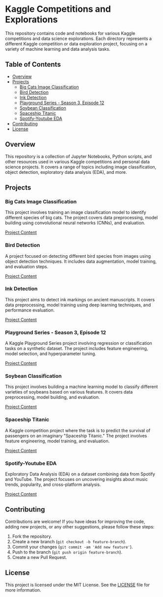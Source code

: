# Kaggle Competitions and Explorations

This repository contains code and notebooks for various Kaggle competitions and data science explorations. Each directory represents a different Kaggle competition or data exploration project, focusing on a variety of machine learning and data analysis tasks.

## Table of Contents

- [Overview](#overview)
- [Projects](#projects)
  - [Big Cats Image Classification](#big-cats-image-classification)
  - [Bird Detection](#bird-detection)
  - [Ink Detection](#ink-detection)
  - [Playground Series - Season 3, Episode 12](#playground-series---season-3-episode-12)
  - [Soybean Classification](#soybean-classification)
  - [Spaceship Titanic](#spaceship-titanic)
  - [Spotify-Youtube EDA](#spotify-youtube-eda)
- [Contributing](#contributing)
- [License](#license)

## Overview

This repository is a collection of Jupyter Notebooks, Python scripts, and other resources used in various Kaggle competitions and personal data science projects. It covers a range of topics including image classification, object detection, exploratory data analysis (EDA), and more.

## Projects

### Big Cats Image Classification

This project involves training an image classification model to identify different species of big cats. The project covers data preprocessing, model building using convolutional neural networks (CNNs), and evaluation.

[Project Content](https://github.com/dustinober1/Kaggle/tree/main/Big%20Cats%20Image%20Classification)

### Bird Detection

A project focused on detecting different bird species from images using object detection techniques. It includes data augmentation, model training, and evaluation steps.

[Project Content](https://github.com/dustinober1/Kaggle/tree/main/Bird%20Detection)

### Ink Detection

This project aims to detect ink markings on ancient manuscripts. It covers data preprocessing, model training using deep learning techniques, and performance evaluation.

[Project Content](https://github.com/dustinober1/Kaggle/tree/main/Ink%20Detection)

### Playground Series - Season 3, Episode 12

A Kaggle Playground Series project involving regression or classification tasks on a synthetic dataset. The project includes feature engineering, model selection, and hyperparameter tuning.

[Project Content](https://github.com/dustinober1/Kaggle/tree/main/Playground%20Series%20-%20Season%203,%20Episode%2012)

### Soybean Classification

This project involves building a machine learning model to classify different varieties of soybeans based on various features. It covers data preprocessing, model building, and evaluation.

[Project Content](https://github.com/dustinober1/Kaggle/tree/main/Soybean%20Classification)

### Spaceship Titanic

A Kaggle competition project where the task is to predict the survival of passengers on an imaginary "Spaceship Titanic." The project involves feature engineering, model training, and evaluation.

[Project Content](https://github.com/dustinober1/Kaggle/tree/main/Spaceship%20Titanic)

### Spotify-Youtube EDA

Exploratory Data Analysis (EDA) on a dataset combining data from Spotify and YouTube. The project focuses on uncovering insights about music trends, popularity, and cross-platform analysis.

[Project Content](https://github.com/dustinober1/Kaggle/tree/main/Spotisfy-Youtube-%20EDA)

## Contributing

Contributions are welcome! If you have ideas for improving the code, adding new projects, or any other suggestions, please follow these steps:

1. Fork the repository.
2. Create a new branch (`git checkout -b feature-branch`).
3. Commit your changes (`git commit -am 'Add new feature'`).
4. Push to the branch (`git push origin feature-branch`).
5. Create a new Pull Request.

## License

This project is licensed under the MIT License. See the [LICENSE](LICENSE) file for more information.
